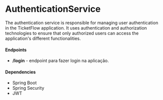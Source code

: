 # AuthenticationService

The authentication service is responsible for managing user authentication in the TicketFlow application. It uses authentication and authorization technologies to ensure that only authorized users can access the application's different functionalities.

#### Endpoints
* **/login** - endpoint para fazer login na aplicação.

#### Dependencies
* Spring Boot
* Spring Security
* JWT

